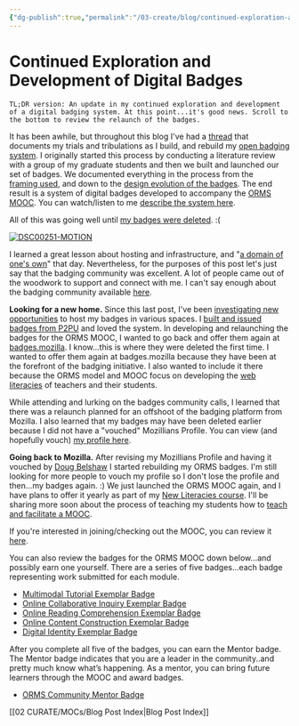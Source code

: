 ```yaml
---
{"dg-publish":true,"permalink":"/03-create/blog/continued-exploration-and-development-of-digital-badges/","title":"Continued Exploration and Development of Digital Badges","tags":["badges","mooc","orms"]}
---
```


# Continued Exploration and Development of Digital Badges

```
TL;DR version: An update in my continued exploration and development of a digital badging system. At this point...it's good news. Scroll to the bottom to review the relaunch of the badges.
```

It has been awhile, but throughout this blog I've had a [thread](http://wiobyrne.com/tag/badges/) that documents my trials and tribulations as I build, and rebuild my [open badging system](http://wiobyrne.com/towards-a-system-of-open-badges-for-teachers-trying-to-use-technology/). I originally started this process by conducting a literature review with a group of my graduate students and then we built and launched our set of badges. We documented everything in the process from the [framing used](http://wiobyrne.com/notes-as-we-frame-an-open-badge-initiative-for-teachers-using-technology/), and down to the [design evolution of the badges](http://wiobyrne.com/design-evolution-of-the-graphics-in-an-open-badge-initiative/). The end result is a system of digital badges developed to accompany the [ORMS MOOC](http://wiobyrne.com/come-join-us-for-the-online-research-and-media-skills-orms-mooc/). You can watch/listen to me [describe the system here](http://wiobyrne.com/overview-of-online-research-media-skills-model-mooc-and-badges/).

All of this was going well until [my badges were deleted](http://wiobyrne.com/challenges-in-launching-and-hosting-an-open-digital-badge-initiative/). :(

[![DSC00251-MOTION](images/DSC00251-MOTION.gif)](http://wiobyrne.com/wp-content/uploads/2014/10/DSC00251-MOTION.gif)

I learned a great lesson about hosting and infrastructure, and "[a domain of one's own](http://helencrump.net/2014-09-30/destination-open-weaving-my-own-way-and-building-my-own-place/)" that day. Nevertheless, for the purposes of this post let's just say that the badging community was excellent. A lot of people came out of the woodwork to support and connect with me. I can't say enough about the badging community available [here](https://groups.google.com/forum/#!forum/openbadges).

**Looking for a new home.** Since this last post, I've been [investigating new opportunities](http://wiobyrne.com/considerations-on-hosting-an-open-badging-initiative/) to host my badges in various spaces. I [built and issued badges from P2PU](https://p2pu.org/he/groups/how-do-i-make-a-badge/) and loved the system. In developing and relaunching the badges for the ORMS MOOC, I wanted to go back and offer them again at [badges.mozilla](https://badges.mozilla.org/en-US/). I know...this is where they were deleted the first time. I wanted to offer them again at badges.mozilla because they have been at the forefront of the badging initiative. I also wanted to include it there because the ORMS model and MOOC focus on developing the [web literacies](https://wiki.mozilla.org/Webmaker/WebLiteracyMap/Align) of teachers and their students.

While attending and lurking on the badges community calls, I learned that there was a relaunch planned for an offshoot of the badging platform from Mozilla. I also learned that my badges may have been deleted earlier because I did not have a "vouched" Mozillians Profile. You can view (and hopefully vouch) [my profile here](https://mozillians.org/en-US/u/wiobyrne/).

**Going back to Mozilla.** After revising my Mozillians Profile and having it vouched by [Doug Belshaw](https://mozillians.org/en-US/u/dajbelshaw/) I started rebuilding my ORMS badges. I'm still looking for more people to vouch my profile so I don't lose the profile and then...my badges again. :) We just launched the ORMS MOOC again, and I have plans to offer it yearly as part of my [New Literacies course](http://wiobyrne.com/revised-syllabus-for-new-literacies/). I'll be sharing more soon about the process of teaching my students how to [teach and facilitate a MOOC](http://wiobyrne.com/come-join-us-for-the-online-research-and-media-skills-orms-mooc/).

If you're interested in joining/checking out the MOOC, you can review it [here](https://sites.google.com/site/ormsmodel/).

You can also review the badges for the ORMS MOOC down below...and possibly earn one yourself. There are a series of five badges…each badge representing work submitted for each module.

- [Multimodal Tutorial Exemplar Badge](https://badges.mozilla.org/en-US/badges/badge/Multimodal-Tutorial-Exemplar-Badge)
- [Online Collaborative Inquiry Exemplar Badge](https://badges.mozilla.org/en-US/badges/badge/Online-Collaborative-Inquiry-Exemplar-Badge)
- [Online Reading Comprehension Exemplar Badge](https://badges.mozilla.org/en-US/badges/badge/Online-Reading-Comprehension-Exemplar-Badge)
- [Online Content Construction Exemplar Badge](https://badges.mozilla.org/en-US/badges/badge/Online-Content-Construction-Exemplar-Badge)
- [Digital Identity Exemplar Badge](https://badges.mozilla.org/en-US/badges/badge/Digital-Identity-Exemplar-Badge)

After you complete all five of the badges, you can earn the Mentor badge. The Mentor badge indicates that you are a leader in the community..and pretty much know what’s happening. As a mentor, you can bring future learners through the MOOC and award badges.

- [ORMS Community Mentor Badge](https://badges.mozilla.org/en-US/badges/badge/ORMS-Community-Mentor-Badge)

[[02 CURATE/MOCs/Blog Post Index\|Blog Post Index]]